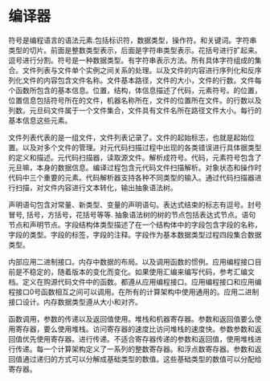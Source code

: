 # 编译器

符号是编程语言的语法元素.包括标识符，数据类型，操作符。和关键词。字符串类型的切片。前面是整数类型表示，后面是字符串类型表示。花括号进行扩起来。逗号进行分割。符号是一种数据类型。有字符串表示方法。所有具体字符组成的集合。文件列表与文件单个实例之间关系的处理。以及文件的内容进行序列化和反序列化文件的内容包含文件名称。文件基本路径，文件的大小，文件的行数。文件每个函数所包含的基本信息。位置，结构，体信息描述了代码，元素符号。的位置，位置信息包括符号所在的文件，机器名称所在，文件的位置所在文件。的行数以及列数。元旦码文件属于一个文件集合，文件具有文件名所在路径文件大小。每行的基本信息这些元素。

文件列表代表的是一组文件，文件列表记录了。文件的起始标志，也就是起始位置。以及对多个文件的管理。对元代码扫描过程中出现的各类错误进行具体据类型的定义和描述。元代码扫描器，读取源文件。解析成符号。代码，元素符号包含了元旦嘛，本身的数据信息。编译过程包含元代码文件扫描解析。对象状态和操作时代码中三个重要的元素。代码解析器支持各种不同类型的输入。通过代码扫描器进行扫描，对文件内容进行文本转化，输出抽象语法树。

声明语句包含对常量、新类型、变量的声明语句。表达式结束的标志有逗号。封号冒号, 括号，方括号，花括号等等. 抽象语法树的树的节点包括表达式节点。语句节点和声明节点。字段结构体类型描述了在一个结构体中的字段包含字段的名称，字段的类型。字段的标签，字段的注释。字段作为基本数据类型过程四段集合数据类型。

内部应用二进制接口。内存中数据的布局。以及调用函数的惯例。应用编程接口目前是不稳定的，随着版本的变化而变化。如果使用汇编来编写代码，参考汇编文档。定义在购源代码文件中的函数。都遵从应用编程接口。应用编程接口和应用编程接口0号函数相互之间可以调用。在所有的计算架构中使用通用的。应用二进制接口设计。内存数据类型遵从大小和对齐。

函数调用，参数的传递以及返回值使用。堆栈和机器寄存器。参数和返回值要么使用寄存器，要么使用堆栈。访问寄存器的速度比访问堆栈的速度快。参数参数和返回值优先使用寄存器。进行传递。不适合寄存器传递的参数和返回值，使用堆栈进行传递。每一个计算架构定义了一系列的整数寄存器。和浮点数寄存器。参数和返回值通过递归的方式可以分解成基础类型的数值。这些基础类型的数值可以分配给寄存器。